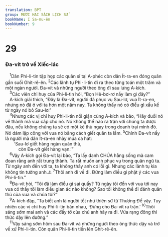 ```yaml
---
translation: BPT
group: MƯƠI HAI SÁCH LỊCH SỬ
bookName: I Sa-mu-ên 
bookNumber: 9
---
```


<div class="title"><h1>29</h1><h3>Đa-vít trở về Xiếc-lác</h3></div>
<span class="verse 1sa_29_1"> <sup>1</sup>Dân Phi-li-tin tập họp các quân sĩ tại A-phéc còn dân Ít-ra-en đóng quân gần suối Ghít-rê-ên.</span>
<span class="verse 1sa_29_2"><sup>2</sup>Các lãnh tụ Phi-li-tin đi ra theo từng toán một trăm và một ngàn người. Đa-vít và những người theo ông đi sau lưng A-kích.<br/></span>
<span class="verse 1sa_29_3"> <sup>3</sup>Các viên chỉ huy của Phi-li-tin hỏi, “Bọn Hê-bơ-rơ nầy làm gì đây?”<br/> A-kích giải thích, “Đây là Đa-vít, người đã phục vụ Sau-lơ, vua Ít-ra-en, nhưng nó đã ở với ta hơn một năm nay. Ta không thấy nó có điều gì xấu kể từ ngày nó bỏ Sau-lơ.”<br/></span>
<span class="verse 1sa_29_4"> <sup>4</sup>Nhưng các vị chỉ huy Phi-li-tin nổi giận cùng A-kích và bảo, “Hãy đuổi nó về thành mà vua cấp cho nó. Nó không thể nào ra trận với chúng ta được đâu, nếu không chúng ta sẽ có một kẻ thù ngay trong doanh trại mình đó. Nó dám lập công với vua nó bằng cách giết quân ta lắm.</span>
<span class="verse 1sa_29_5"><sup>5</sup>Chính Đa-vít nầy là người mà dân Ít-ra-en nhảy múa ca hát:<br/>  ‘Sau-lơ giết hàng ngàn quân thù,<br/>   còn Đa-vít giết hàng vạn.’”<br/></span>
<span class="verse 1sa_29_6"> <sup>6</sup>Vậy A-kích gọi Đa-vít lại bảo, “Ta lấy danh CHÚA hằng sống mà cam đoan rằng anh rất trung thành. Ta rất muốn anh phục vụ trong quân ngũ ta. Từ ngày anh đến với ta, ta không thấy anh có lỗi gì. Nhưng các lãnh tụ kia không tin tưởng anh.<a data-toggle="tooltip" data-placement="bottom" title="Câu nầy lấy trong bản tiêu chuẩn Hê-bơ-rơ. Bản cổ Hi-lạp ghi rằng những lãnh tụ Phi-li-tin hài lòng về Đa-vít, chỉ có những viên chỉ huy quân đội là e ngại ông ta thôi.">⚓</a></span>
<span class="verse 1sa_29_7"><sup>7</sup>Thôi anh đi về đi. Đừng làm điều gì phật ý các vua Phi-li-tin.”<br/></span>
<span class="verse 1sa_29_8"> <sup>8</sup>Đa-vít hỏi, “Tôi đã làm điều gì sai quấy? Từ ngày tôi đến với vua tới nay vua có thấy tôi làm điều gian ác nào không? Sao tôi không thể đi đánh quân thù của vua và chúa tôi?”<br/></span>
<span class="verse 1sa_29_9"> <sup>9</sup>A-kích đáp, “Ta biết anh là người tốt như thiên sứ từ Thượng Đế vậy. Tuy nhiên các vị chỉ huy Phi-li-tin bàn nhau, ‘Đừng cho Đa-vít ra trận.’</span>
<span class="verse 1sa_29_10"><sup>10</sup>Thôi sáng sớm mai anh và các đầy tớ của chủ anh hãy ra đi. Vừa rạng đông thì thức dậy lên đường.”<br/></span>
<span class="verse 1sa_29_11"> <sup>11</sup>Vậy sáng sớm hôm sau Đa-vít và những người theo ông thức dậy và trở về xứ Phi-li-tin. Còn quân Phi-li-tin tiến lên Ghít-rê-ên.<br/></span>
